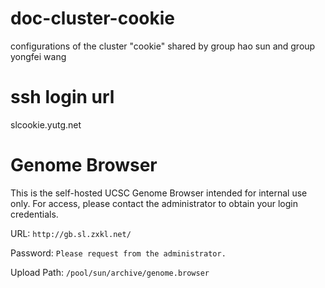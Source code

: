 # doc-cluster-cookie
configurations of the cluster "cookie" shared by group hao sun and group yongfei wang

# ssh login url
slcookie.yutg.net


# Genome Browser

This is the self-hosted UCSC Genome Browser intended for internal use only. For access, please contact the administrator to obtain your login credentials.

URL: `http://gb.sl.zxkl.net/`

Password: `Please request from the administrator.`

Upload Path: `/pool/sun/archive/genome.browser`

